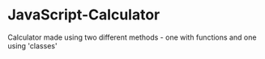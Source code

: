 # JavaScript-Calculator
Calculator made using two different methods - one with functions and one using 'classes'
